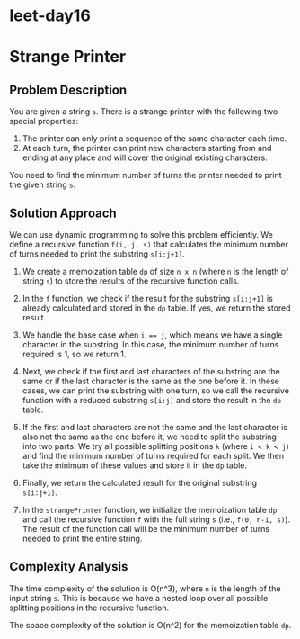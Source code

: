 # leet-day16

# Strange Printer

## Problem Description

You are given a string `s`. There is a strange printer with the following two special properties:

1. The printer can only print a sequence of the same character each time.
2. At each turn, the printer can print new characters starting from and ending at any place and will cover the original existing characters.

You need to find the minimum number of turns the printer needed to print the given string `s`.

## Solution Approach

We can use dynamic programming to solve this problem efficiently. We define a recursive function `f(i, j, s)` that calculates the minimum number of turns needed to print the substring `s[i:j+1]`.

1. We create a memoization table `dp` of size `n x n` (where `n` is the length of string `s`) to store the results of the recursive function calls.

2. In the `f` function, we check if the result for the substring `s[i:j+1]` is already calculated and stored in the `dp` table. If yes, we return the stored result.

3. We handle the base case when `i == j`, which means we have a single character in the substring. In this case, the minimum number of turns required is 1, so we return 1.

4. Next, we check if the first and last characters of the substring are the same or if the last character is the same as the one before it. In these cases, we can print the substring with one turn, so we call the recursive function with a reduced substring `s[i:j]` and store the result in the `dp` table.

5. If the first and last characters are not the same and the last character is also not the same as the one before it, we need to split the substring into two parts. We try all possible splitting positions `k` (where `i < k < j`) and find the minimum number of turns required for each split. We then take the minimum of these values and store it in the `dp` table.

6. Finally, we return the calculated result for the original substring `s[i:j+1]`.

7. In the `strangePrinter` function, we initialize the memoization table `dp` and call the recursive function `f` with the full string `s` (i.e., `f(0, n-1, s)`). The result of the function call will be the minimum number of turns needed to print the entire string.

## Complexity Analysis

The time complexity of the solution is O(n^3), where `n` is the length of the input string `s`. This is because we have a nested loop over all possible splitting positions in the recursive function.

The space complexity of the solution is O(n^2) for the memoization table `dp`.

